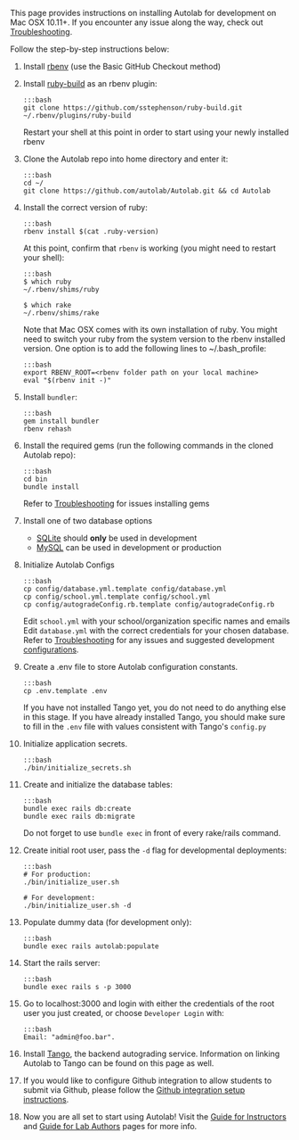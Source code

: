 This page provides instructions on installing Autolab for development on Mac OSX 10.11+. If you encounter any issue along the way, check out [Troubleshooting](/installation/troubleshoot).

Follow the step-by-step instructions below:

1.  Install <a href="https://github.com/sstephenson/rbenv" target="_blank">rbenv</a> (use the Basic GitHub Checkout method)

2.  Install <a href="https://github.com/sstephenson/ruby-build" target="_blank">ruby-build</a> as an rbenv plugin:

        :::bash
        git clone https://github.com/sstephenson/ruby-build.git ~/.rbenv/plugins/ruby-build

    Restart your shell at this point in order to start using your newly installed rbenv

3.  Clone the Autolab repo into home directory and enter it:

        :::bash
        cd ~/
        git clone https://github.com/autolab/Autolab.git && cd Autolab

4.  Install the correct version of ruby:

        :::bash
        rbenv install $(cat .ruby-version)

    At this point, confirm that `rbenv` is working (you might need to restart your shell):

        :::bash
        $ which ruby
        ~/.rbenv/shims/ruby

        $ which rake
        ~/.rbenv/shims/rake
    Note that Mac OSX comes with its own installation of ruby. You might need to switch your ruby from
    the system version to the rbenv installed version. One option is to add the following lines to ~/.bash_profile:
    
        :::bash
        export RBENV_ROOT=<rbenv folder path on your local machine>
        eval "$(rbenv init -)"

5.  Install `bundler`:

        :::bash
        gem install bundler
        rbenv rehash

6.  Install the required gems (run the following commands in the cloned Autolab repo):

        :::bash
        cd bin
        bundle install

    Refer to [Troubleshooting](/installation/troubleshoot) for issues installing gems

7.  Install one of two database options

    -   <a href="https://www.tutorialspoint.com/sqlite/sqlite_installation.htm" target="_blank">SQLite</a> should **only** be used in development
    -   <a href="https://dev.mysql.com/doc/refman/5.7/en/osx-installation-pkg.html" target="_blank">MySQL</a> can be used in development or production

8.  Initialize Autolab Configs

        :::bash
        cp config/database.yml.template config/database.yml
        cp config/school.yml.template config/school.yml
        cp config/autogradeConfig.rb.template config/autogradeConfig.rb

    Edit `school.yml` with your school/organization specific names and emails
    Edit `database.yml` with the correct credentials for your chosen database. Refer to [Troubleshooting](/installation/troubleshoot) for any issues and suggested development [configurations](/installation/troubleshoot/#suggested-development-configuration-for-configdatabaseyml).

9.  Create a .env file to store Autolab configuration constants. 

        :::bash
        cp .env.template .env

    If you have not installed Tango yet, you do not need to do anything else in this stage. If you have already installed Tango, you should make sure to fill in the `.env` file with values consistent with Tango's `config.py`

10. Initialize application secrets.

        :::bash
        ./bin/initialize_secrets.sh

11. Create and initialize the database tables:

        :::bash
        bundle exec rails db:create
        bundle exec rails db:migrate

    Do not forget to use `bundle exec` in front of every rake/rails command.

12. Create initial root user, pass the `-d` flag for developmental deployments:

        :::bash
        # For production:
        ./bin/initialize_user.sh

        # For development:
        ./bin/initialize_user.sh -d

13. Populate dummy data (for development only):

        :::bash
        bundle exec rails autolab:populate

14. Start the rails server:

        :::bash
        bundle exec rails s -p 3000

15. Go to localhost:3000 and login with either the credentials of the root user you just created, or choose `Developer Login` with:

        :::bash
        Email: "admin@foo.bar".

16. Install [Tango](/installation/tango), the backend autograding service. Information on linking Autolab to Tango can be found on this page
as well.

17. If you would like to configure Github integration to allow students to submit via Github, please follow the [Github integration setup instructions](/installation/github_integration).

18. Now you are all set to start using Autolab! Visit the [Guide for Instructors](/instructors) and [Guide for Lab Authors](/lab) pages for more info.